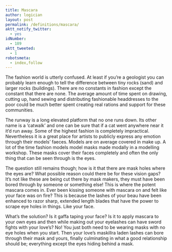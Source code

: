 ```yaml
---
title: Mascara
author: logician
layout: post
permalink: /definitions/mascara/
aktt_notify_twitter:
  - yes
idNumber:
  - 189
aktt_tweeted:
  - 1
robotsmeta:
  - index,follow
---
```

The fashion world is utterly confused. At least if you&#8217;re a geologist you can probably learn enough to tell the difference between tiny rocks (sand) and larger rocks (buildings). There are no constants in fashion except the constant that there are none. The average amount of time spent on drawing, cutting up, hand sewing and distributing fashionable headdresses to the poor could be much better spent creating real rations and support for these communities.

The runway is a long elevated platform that no one runs down. Its other name is a &#8216;catwalk&#8217; and one can be sure that if a cat went anywhere near it it&#8217;d run away. Some of the highest fashion is completely impractical. Nevertheless it is a great place for artists to publicly express any emotion through their models&#8217; faeces. Models are on average covered in make up. A lot of the time fashion models model masks made modally in a modelling workshop. These masks cover their faces completely and often the only thing that can be seen through is the eyes.

The question still remains though; how is it that there are mask holes where the eyes are? What possible reason could there be for these vision gaps? It&#8217;s not like these are being cut there by mask makers, they must have been bored through by someone or something else! This is where the potent mascara comes in. Ever been kissing someone with mascara on and felt like your face was on fire? This is because the lashes of your beau have been enhanced to razor sharp, extended length blades that have the power to scrape eye holes in things. Like your face.

What&#8217;s the solution? Is it gaffa taping your face? Is it to apply mascara to your own eyes and then while making out your eyelashes can have sword fights with your love&#8217;s? No! You just both need to be wearing masks with no eye holes when you start. Then your love&#8217;s maskillra laden lashes can bore through their mask and yours, finally culminating in what a good relationship should be; everything except the eyes hiding behind a mask.